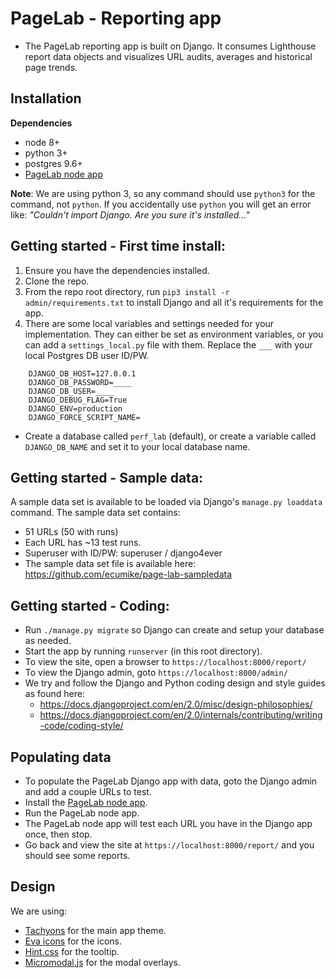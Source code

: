 # PageLab - Reporting app

* The PageLab reporting app is built on Django. It consumes Lighthouse report data objects and visualizes URL audits, averages and historical page trends.

## Installation

**Dependencies**

* node 8+
* python 3+
* postgres 9.6+
* [PageLab node app](../../pageaudit)


**Note**: We are using python 3, so any command should use  `python3` for the command, not `python`.
If you accidentally use `python` you will get an error like: _"Couldn't import Django. Are you sure it's installed..."_


## Getting started - First time install:

1. Ensure you have the dependencies installed.
2. Clone the repo.
3. From the repo root directory, run `pip3 install -r admin/requirements.txt` to install Django and all it's requirements for the app.
4. There are some local variables and settings needed for your implementation. They can either be set as environment variables, or you can add a `settings_local.py` file with them.
 Replace the `___` with your local Postgres DB user ID/PW.


```
    DJANGO_DB_HOST=127.0.0.1
    DJANGO_DB_PASSWORD=____
    DJANGO_DB_USER=____
    DJANGO_DEBUG_FLAG=True
    DJANGO_ENV=production
    DJANGO_FORCE_SCRIPT_NAME=
```
- Create a database called `perf_lab` (default), or create a variable called `DJANGO_DB_NAME` and set it to your local database name.



## Getting started - Sample data:
A sample data set is available to be loaded via Django's `manage.py loaddata` command. The sample data set contains:
- 51 URLs (50 with runs)
- Each URL has ~13 test runs.
- Superuser with ID/PW: superuser / django4ever
- The sample data set file is available here: https://github.com/ecumike/page-lab-sampledata


## Getting started - Coding:
- Run `./manage.py migrate` so Django can create and setup your database as needed.
- Start the app by running `runserver` (in this root directory).
- To view the site, open a browser to `https://localhost:8000/report/`
- To view the Django admin, goto `https://localhost:8000/admin/`
- We try and follow the Django and Python coding design and style guides as found here: 
    - https://docs.djangoproject.com/en/2.0/misc/design-philosophies/
    - https://docs.djangoproject.com/en/2.0/internals/contributing/writing-code/coding-style/


## Populating data
- To populate the PageLab Django app with data, goto the Django admin and add a couple URLs to test.
- Install the [PageLab node app](../../pageaudit).
- Run the PageLab node app.
- The PageLab node app will test each URL you have in the Django app once, then stop.
- Go back and view the site at `https://localhost:8000/report/` and you should see some reports.


## Design
We are using:
- [Tachyons](https://tachyons.io/) for the main app theme.
- [Eva icons](https://akveo.github.io/eva-icons/#/) for the icons.
- [Hint.css](https://kushagragour.in/lab/hint/) for the tooltip.
- [Micromodal.js](https://micromodal.now.sh/) for the modal overlays.

